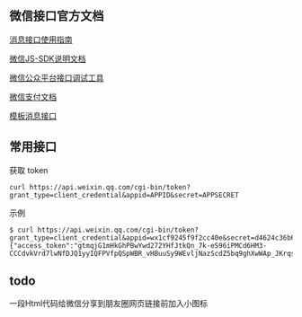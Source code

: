 ## 微信接口官方文档

[消息接口使用指南](http://mp.weixin.qq.com/wiki/home/index.html)

[微信JS-SDK说明文档](http://mp.weixin.qq.com/wiki/7/aaa137b55fb2e0456bf8dd9148dd613f.html)

[微信公众平台接口调试工具](http://mp.weixin.qq.com/debug/)

[微信支付文档](https://pay.weixin.qq.com/wiki/doc/api/index.html)

[模板消息接口](http://mp.weixin.qq.com/wiki/17/304c1885ea66dbedf7dc170d84999a9d.html)



## 常用接口

获取 token

```
curl https://api.weixin.qq.com/cgi-bin/token?grant_type=client_credential&appid=APPID&secret=APPSECRET
```

示例
```
$ curl https://api.weixin.qq.com/cgi-bin/token?grant_type=client_credential&appid=wx1cf9245f9f2cc40e&secret=d4624c36b6795d1d99dcf0547af5443d
{"access_token":"gtmqjG1mHkGhPBwYwd272YHfJtkQn_7k-eS96iPMCd6HM3-CCCdvkVrd7lwNfDJQ1yyIQFPVfpQSpWBR_vHBuuSy9WEvljNazScdZ5bq9ghXwWAp_JKrqsQ5q3u16p4EJPIbAAABHA","expires_in":7200}
```





## todo

一段Html代码给微信分享到朋友圈网页链接前加入小图标
